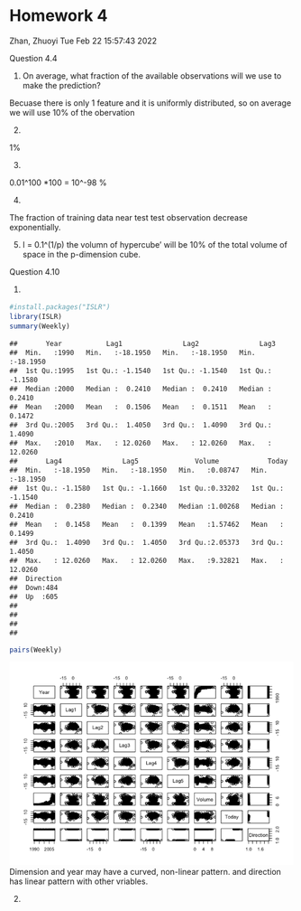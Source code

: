 Homework 4
================
Zhan, Zhuoyi
Tue Feb 22 15:57:43 2022

Question 4.4

1.  On average, what fraction of the available observations will we use
    to make the prediction?

Becuase there is only 1 feature and it is uniformly distributed, so on
average we will use 10% of the obervation

2.  

1%

3.  

0.01^100 \*100 = 10^-98 %

4.  

The fraction of training data near test test observation decrease
exponentially.

5.  l = 0.1^(1/p) the volumn of hypercube’ will be 10% of the total
    volume of space in the p-dimension cube.

Question 4.10

1.  

``` r
#install.packages("ISLR")
library(ISLR)
summary(Weekly)
```

    ##       Year           Lag1               Lag2               Lag3         
    ##  Min.   :1990   Min.   :-18.1950   Min.   :-18.1950   Min.   :-18.1950  
    ##  1st Qu.:1995   1st Qu.: -1.1540   1st Qu.: -1.1540   1st Qu.: -1.1580  
    ##  Median :2000   Median :  0.2410   Median :  0.2410   Median :  0.2410  
    ##  Mean   :2000   Mean   :  0.1506   Mean   :  0.1511   Mean   :  0.1472  
    ##  3rd Qu.:2005   3rd Qu.:  1.4050   3rd Qu.:  1.4090   3rd Qu.:  1.4090  
    ##  Max.   :2010   Max.   : 12.0260   Max.   : 12.0260   Max.   : 12.0260  
    ##       Lag4               Lag5              Volume            Today         
    ##  Min.   :-18.1950   Min.   :-18.1950   Min.   :0.08747   Min.   :-18.1950  
    ##  1st Qu.: -1.1580   1st Qu.: -1.1660   1st Qu.:0.33202   1st Qu.: -1.1540  
    ##  Median :  0.2380   Median :  0.2340   Median :1.00268   Median :  0.2410  
    ##  Mean   :  0.1458   Mean   :  0.1399   Mean   :1.57462   Mean   :  0.1499  
    ##  3rd Qu.:  1.4090   3rd Qu.:  1.4050   3rd Qu.:2.05373   3rd Qu.:  1.4050  
    ##  Max.   : 12.0260   Max.   : 12.0260   Max.   :9.32821   Max.   : 12.0260  
    ##  Direction 
    ##  Down:484  
    ##  Up  :605  
    ##            
    ##            
    ##            
    ## 

``` r
pairs(Weekly)
```

![](HW4-ZhanZ_files/figure-gfm/unnamed-chunk-2-1.png)<!-- --> Dimension
and year may have a curved, non-linear pattern. and direction has linear
pattern with other vriables.

2.  

